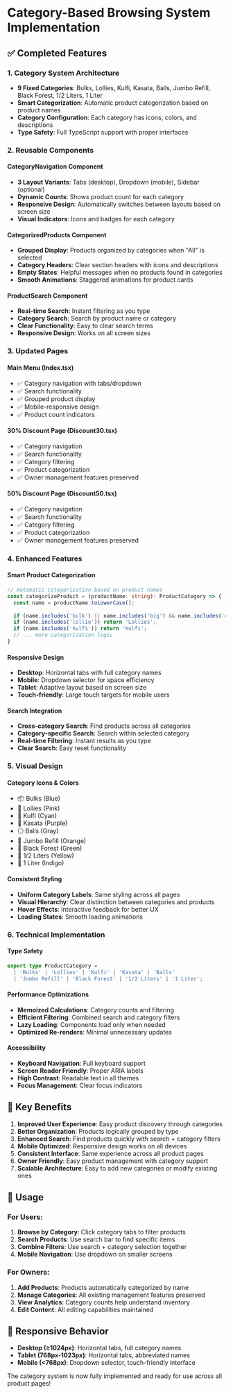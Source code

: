 # Category-Based Browsing System Implementation

## ✅ Completed Features

### 1. **Category System Architecture**
- **9 Fixed Categories**: Bulks, Lollies, Kulfi, Kasata, Balls, Jumbo Refill, Black Forest, 1/2 Liters, 1 Liter
- **Smart Categorization**: Automatic product categorization based on product names
- **Category Configuration**: Each category has icons, colors, and descriptions
- **Type Safety**: Full TypeScript support with proper interfaces

### 2. **Reusable Components**

#### **CategoryNavigation Component**
- **3 Layout Variants**: Tabs (desktop), Dropdown (mobile), Sidebar (optional)
- **Dynamic Counts**: Shows product count for each category
- **Responsive Design**: Automatically switches between layouts based on screen size
- **Visual Indicators**: Icons and badges for each category

#### **CategorizedProducts Component**
- **Grouped Display**: Products organized by categories when "All" is selected
- **Category Headers**: Clear section headers with icons and descriptions
- **Empty States**: Helpful messages when no products found in categories
- **Smooth Animations**: Staggered animations for product cards

#### **ProductSearch Component**
- **Real-time Search**: Instant filtering as you type
- **Category Search**: Search by product name or category
- **Clear Functionality**: Easy to clear search terms
- **Responsive Design**: Works on all screen sizes

### 3. **Updated Pages**

#### **Main Menu (Index.tsx)**
- ✅ Category navigation with tabs/dropdown
- ✅ Search functionality
- ✅ Grouped product display
- ✅ Mobile-responsive design
- ✅ Product count indicators

#### **30% Discount Page (Discount30.tsx)**
- ✅ Category navigation
- ✅ Search functionality
- ✅ Category filtering
- ✅ Product categorization
- ✅ Owner management features preserved

#### **50% Discount Page (Discount50.tsx)**
- ✅ Category navigation
- ✅ Search functionality
- ✅ Category filtering
- ✅ Product categorization
- ✅ Owner management features preserved

### 4. **Enhanced Features**

#### **Smart Product Categorization**
```typescript
// Automatic categorization based on product names
const categorizeProduct = (productName: string): ProductCategory => {
  const name = productName.toLowerCase();
  
  if (name.includes('bulk') || name.includes('big') && name.includes('cup')) return 'Bulks';
  if (name.includes('lollie')) return 'Lollies';
  if (name.includes('kulfi')) return 'Kulfi';
  // ... more categorization logic
}
```

#### **Responsive Design**
- **Desktop**: Horizontal tabs with full category names
- **Mobile**: Dropdown selector for space efficiency
- **Tablet**: Adaptive layout based on screen size
- **Touch-friendly**: Large touch targets for mobile users

#### **Search Integration**
- **Cross-category Search**: Find products across all categories
- **Category-specific Search**: Search within selected category
- **Real-time Filtering**: Instant results as you type
- **Clear Search**: Easy reset functionality

### 5. **Visual Design**

#### **Category Icons & Colors**
- 📦 Bulks (Blue)
- 🍭 Lollies (Pink)
- 🧊 Kulfi (Cyan)
- 🍨 Kasata (Purple)
- ⚪ Balls (Gray)
- 🔄 Jumbo Refill (Orange)
- 🌲 Black Forest (Green)
- 🥤 1/2 Liters (Yellow)
- 🍶 1 Liter (Indigo)

#### **Consistent Styling**
- **Uniform Category Labels**: Same styling across all pages
- **Visual Hierarchy**: Clear distinction between categories and products
- **Hover Effects**: Interactive feedback for better UX
- **Loading States**: Smooth loading animations

### 6. **Technical Implementation**

#### **Type Safety**
```typescript
export type ProductCategory = 
  | 'Bulks' | 'Lollies' | 'Kulfi' | 'Kasata' | 'Balls'
  | 'Jumbo Refill' | 'Black Forest' | '1/2 Liters' | '1 Liter';
```

#### **Performance Optimizations**
- **Memoized Calculations**: Category counts and filtering
- **Efficient Filtering**: Combined search and category filters
- **Lazy Loading**: Components load only when needed
- **Optimized Re-renders**: Minimal unnecessary updates

#### **Accessibility**
- **Keyboard Navigation**: Full keyboard support
- **Screen Reader Friendly**: Proper ARIA labels
- **High Contrast**: Readable text in all themes
- **Focus Management**: Clear focus indicators

## 🎯 Key Benefits

1. **Improved User Experience**: Easy product discovery through categories
2. **Better Organization**: Products logically grouped by type
3. **Enhanced Search**: Find products quickly with search + category filters
4. **Mobile Optimized**: Responsive design works on all devices
5. **Consistent Interface**: Same experience across all product pages
6. **Owner Friendly**: Easy product management with category support
7. **Scalable Architecture**: Easy to add new categories or modify existing ones

## 🚀 Usage

### For Users:
1. **Browse by Category**: Click category tabs to filter products
2. **Search Products**: Use search bar to find specific items
3. **Combine Filters**: Use search + category selection together
4. **Mobile Navigation**: Use dropdown on smaller screens

### For Owners:
1. **Add Products**: Products automatically categorized by name
2. **Manage Categories**: All existing management features preserved
3. **View Analytics**: Category counts help understand inventory
4. **Edit Content**: All editing capabilities maintained

## 📱 Responsive Behavior

- **Desktop (≥1024px)**: Horizontal tabs, full category names
- **Tablet (768px-1023px)**: Horizontal tabs, abbreviated names
- **Mobile (<768px)**: Dropdown selector, touch-friendly interface

The category system is now fully implemented and ready for use across all product pages!
